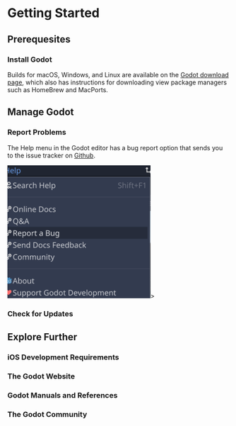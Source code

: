 # Getting Started

## Prerequesites

### Install Godot

Builds for macOS, Windows, and Linux are available on the [Godot download page](https://godotengine.org/download),
which also has instructions for downloading view package managers such as HomeBrew and MacPorts.

## Manage Godot

### Report Problems

The Help menu in the Godot editor has a bug report option that sends you to the issue tracker on
[Github](https://github.com/godotengine/godot/issues).

<img src="images/reportbug.png" height="300">>

### Check for Updates

## Explore Further

### iOS Development Requirements

### The Godot Website

### Godot Manuals and References

### The Godot Community



